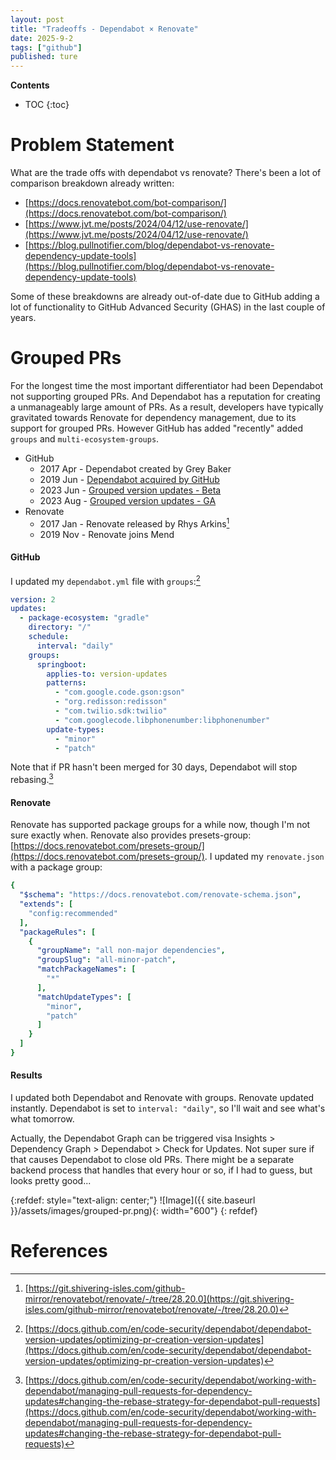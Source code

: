 ```yaml
---
layout: post
title: "Tradeoffs - Dependabot × Renovate"
date: 2025-9-2
tags: ["github"]
published: ture
---
```


**Contents**
* TOC
{:toc}

# Problem Statement
What are the trade offs with dependabot vs renovate? There's been a lot of comparison breakdown already written: 

* [https://docs.renovatebot.com/bot-comparison/](https://docs.renovatebot.com/bot-comparison/)
* [https://www.jvt.me/posts/2024/04/12/use-renovate/](https://www.jvt.me/posts/2024/04/12/use-renovate/)
* [https://blog.pullnotifier.com/blog/dependabot-vs-renovate-dependency-update-tools](https://blog.pullnotifier.com/blog/dependabot-vs-renovate-dependency-update-tools)

Some of these breakdowns are already out-of-date due to GitHub adding a lot of functionality to GitHub Advanced Security (GHAS) in the last couple of years. 

# Grouped PRs
For the longest time the most important differentiator had been Dependabot not supporting grouped PRs. And Dependabot has a reputation for creating a unmanageably large amount of PRs. As a result, developers have typically gravitated towards Renovate for dependency management, due to its support for grouped PRs. However GitHub has added "recently" added `groups` and `multi-ecosystem-groups`.

* GitHub
    * 2017 Apr - Dependabot created by Grey Baker
    * 2019 Jun - [Dependabot acquired by GitHub](https://www.indiehackers.com/product/dependabot)
    * 2023 Jun - [Grouped version updates - Beta](https://github.blog/changelog/2023-06-29-grouped-version-updates-for-dependabot-public-beta/)
    * 2023 Aug - [Grouped version updates - GA](https://github.blog/changelog/2023-08-24-grouped-version-updates-for-dependabot-are-generally-available/)
* Renovate
    * 2017 Jan - Renovate released by Rhys Arkins[^1]
    * 2019 Nov - Renovate joins Mend


#### GitHub 
I updated my `dependabot.yml` file with `groups`:[^2]

```yaml
version: 2
updates:
  - package-ecosystem: "gradle" 
    directory: "/" 
    schedule:
      interval: "daily"
    groups:
      springboot:
        applies-to: version-updates
        patterns:
          - "com.google.code.gson:gson"
          - "org.redisson:redisson"
          - "com.twilio.sdk:twilio"
          - "com.googlecode.libphonenumber:libphonenumber"
        update-types:
          - "minor"
          - "patch"
```

Note that if PR hasn't been merged for 30 days, Dependabot will stop rebasing.[^3] 

#### Renovate
Renovate has supported package groups for a while now, though I'm not sure exactly when. Renovate also provides presets-group: [https://docs.renovatebot.com/presets-group/](https://docs.renovatebot.com/presets-group/). I updated my `renovate.json` with a package group:

```yaml
{
  "$schema": "https://docs.renovatebot.com/renovate-schema.json",
  "extends": [
    "config:recommended"
  ],
  "packageRules": [
    {
      "groupName": "all non-major dependencies",
      "groupSlug": "all-minor-patch",
      "matchPackageNames": [
        "*"
      ],
      "matchUpdateTypes": [
        "minor",
        "patch"
      ]
    }
  ]
}
```

#### Results
I updated both Dependabot and Renovate with groups. Renovate updated instantly. Dependabot is set to `interval: "daily"`, so I'll wait and see what's what tomorrow.

Actually, the Dependabot Graph can be triggered visa Insights > Dependency Graph > Dependabot > Check for Updates. Not super sure if that causes Dependabot to close old PRs. There might be a separate backend process that handles that every hour or so, if I had to guess, but looks pretty good...

{:refdef: style="text-align: center;"}
![Image]({{ site.baseurl }}/assets/images/grouped-pr.png){: width="600"}
{: refdef}

# References
[^1]: [https://git.shivering-isles.com/github-mirror/renovatebot/renovate/-/tree/28.20.0](https://git.shivering-isles.com/github-mirror/renovatebot/renovate/-/tree/28.20.0)

[^2]: [https://docs.github.com/en/code-security/dependabot/dependabot-version-updates/optimizing-pr-creation-version-updates](https://docs.github.com/en/code-security/dependabot/dependabot-version-updates/optimizing-pr-creation-version-updates)

[^3]: [https://docs.github.com/en/code-security/dependabot/working-with-dependabot/managing-pull-requests-for-dependency-updates#changing-the-rebase-strategy-for-dependabot-pull-requests](https://docs.github.com/en/code-security/dependabot/working-with-dependabot/managing-pull-requests-for-dependency-updates#changing-the-rebase-strategy-for-dependabot-pull-requests)
